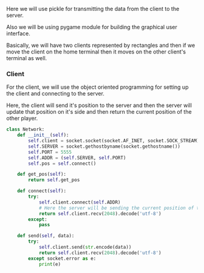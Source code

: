 Here we will use pickle for transmitting the data from the client to the server.

Also we will be using pygame module for building the graphical user interface.

Basically, we will have two clients represented by rectangles and then if we move the client on the home terminal then it moves on the other client's terminal as well.

### Client

For the client, we will use the object oriented programming for setting up the client and connecting to the server.

Here, the client will send it's position to the server and then the server will update that position on it's side and then return the current position of the other player.

```python
class Network:
    def __init__(self):
        self.client = socket.socket(socket.AF_INET, socket.SOCK_STREAM)
        self.SERVER = socket.gethostbyname(socket.gethostname())
        self.PORT = 5555
        self.ADDR = (self.SERVER, self.PORT)
        self.pos = self.connect()

    def get_pos(self):
        return self.get_pos

    def connect(self):
        try:
            self.client.connect(self.ADDR)
            # Here the server will be sending the current position of the opponent.
            return self.client.recv(2048).decode('utf-8')
        except:
            pass

    def send(self, data):
        try:
            self.client.send(str.encode(data))
            return self.client.recv(2048).decode('utf-8')
        except socket.error as e:
            print(e)
```

